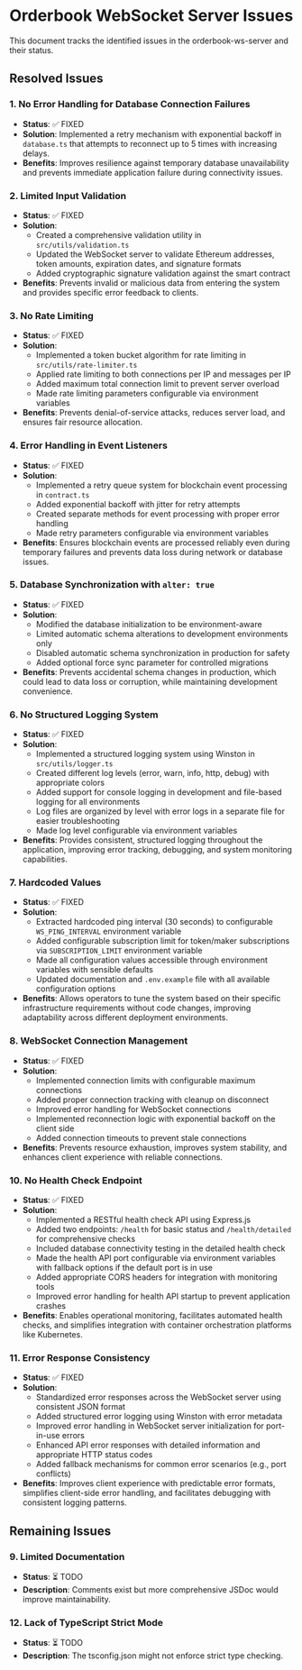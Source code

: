 # Orderbook WebSocket Server Issues

This document tracks the identified issues in the orderbook-ws-server and their status.

## Resolved Issues

### 1. No Error Handling for Database Connection Failures
- **Status**: ✅ FIXED
- **Solution**: Implemented a retry mechanism with exponential backoff in `database.ts` that attempts to reconnect up to 5 times with increasing delays.
- **Benefits**: Improves resilience against temporary database unavailability and prevents immediate application failure during connectivity issues.

### 2. Limited Input Validation
- **Status**: ✅ FIXED
- **Solution**: 
  - Created a comprehensive validation utility in `src/utils/validation.ts`
  - Updated the WebSocket server to validate Ethereum addresses, token amounts, expiration dates, and signature formats
  - Added cryptographic signature validation against the smart contract
- **Benefits**: Prevents invalid or malicious data from entering the system and provides specific error feedback to clients.

### 3. No Rate Limiting
- **Status**: ✅ FIXED
- **Solution**:
  - Implemented a token bucket algorithm for rate limiting in `src/utils/rate-limiter.ts`
  - Applied rate limiting to both connections per IP and messages per IP
  - Added maximum total connection limit to prevent server overload
  - Made rate limiting parameters configurable via environment variables
- **Benefits**: Prevents denial-of-service attacks, reduces server load, and ensures fair resource allocation.

### 4. Error Handling in Event Listeners
- **Status**: ✅ FIXED
- **Solution**:
  - Implemented a retry queue system for blockchain event processing in `contract.ts`
  - Added exponential backoff with jitter for retry attempts
  - Created separate methods for event processing with proper error handling
  - Made retry parameters configurable via environment variables
- **Benefits**: Ensures blockchain events are processed reliably even during temporary failures and prevents data loss during network or database issues.

### 5. Database Synchronization with `alter: true`
- **Status**: ✅ FIXED
- **Solution**:
  - Modified the database initialization to be environment-aware
  - Limited automatic schema alterations to development environments only
  - Disabled automatic schema synchronization in production for safety
  - Added optional force sync parameter for controlled migrations
- **Benefits**: Prevents accidental schema changes in production, which could lead to data loss or corruption, while maintaining development convenience.

### 6. No Structured Logging System
- **Status**: ✅ FIXED
- **Solution**:
  - Implemented a structured logging system using Winston in `src/utils/logger.ts`
  - Created different log levels (error, warn, info, http, debug) with appropriate colors
  - Added support for console logging in development and file-based logging for all environments
  - Log files are organized by level with error logs in a separate file for easier troubleshooting
  - Made log level configurable via environment variables
- **Benefits**: Provides consistent, structured logging throughout the application, improving error tracking, debugging, and system monitoring capabilities.

### 7. Hardcoded Values
- **Status**: ✅ FIXED
- **Solution**:
  - Extracted hardcoded ping interval (30 seconds) to configurable `WS_PING_INTERVAL` environment variable
  - Added configurable subscription limit for token/maker subscriptions via `SUBSCRIPTION_LIMIT` environment variable
  - Made all configuration values accessible through environment variables with sensible defaults
  - Updated documentation and `.env.example` file with all available configuration options
- **Benefits**: Allows operators to tune the system based on their specific infrastructure requirements without code changes, improving adaptability across different deployment environments.

### 8. WebSocket Connection Management
- **Status**: ✅ FIXED
- **Solution**:
  - Implemented connection limits with configurable maximum connections
  - Added proper connection tracking with cleanup on disconnect
  - Improved error handling for WebSocket connections
  - Implemented reconnection logic with exponential backoff on the client side
  - Added connection timeouts to prevent stale connections
- **Benefits**: Prevents resource exhaustion, improves system stability, and enhances client experience with reliable connections.

### 10. No Health Check Endpoint
- **Status**: ✅ FIXED
- **Solution**:
  - Implemented a RESTful health check API using Express.js
  - Added two endpoints: `/health` for basic status and `/health/detailed` for comprehensive checks
  - Included database connectivity testing in the detailed health check
  - Made the health API port configurable via environment variables with fallback options if the default port is in use
  - Added appropriate CORS headers for integration with monitoring tools
  - Improved error handling for health API startup to prevent application crashes
- **Benefits**: Enables operational monitoring, facilitates automated health checks, and simplifies integration with container orchestration platforms like Kubernetes.

### 11. Error Response Consistency
- **Status**: ✅ FIXED
- **Solution**:
  - Standardized error responses across the WebSocket server using consistent JSON format
  - Added structured error logging using Winston with error metadata
  - Improved error handling in WebSocket server initialization for port-in-use errors
  - Enhanced API error responses with detailed information and appropriate HTTP status codes
  - Added fallback mechanisms for common error scenarios (e.g., port conflicts)
- **Benefits**: Improves client experience with predictable error formats, simplifies client-side error handling, and facilitates debugging with consistent logging patterns.

## Remaining Issues

### 9. Limited Documentation
- **Status**: ⏳ TODO
- **Description**: Comments exist but more comprehensive JSDoc would improve maintainability.

### 12. Lack of TypeScript Strict Mode
- **Status**: ⏳ TODO
- **Description**: The tsconfig.json might not enforce strict type checking. 